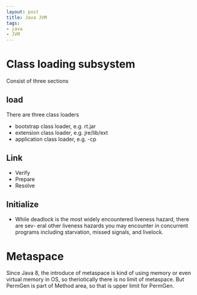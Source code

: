 ```yaml
---
layout: post
title: Java JVM
tags:
- java
- JVM
---
```


# Class loading subsystem

Consist of three sections

## load
There are three class loaders
- bootstrap class loader, e.g. rt.jar
- extension class loader, e.g. jre/lib/ext
- application class loader, e.g. -cp
## Link
- Verify
- Prepare
- Resolve
## Initialize
- While deadlock is the most widely encountered liveness hazard, there are sev- eral other liveness hazards you may encounter in concurrent programs including starvation, missed signals, and livelock.


# Metaspace
Since Java 8, the introduce of metaspace is kind of using memory or even virtual memory in OS, so theriotically there is no limit of metaspace. But PermGen is part of Method area, so that is upper limit for PermGen.



